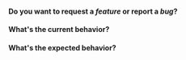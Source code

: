 
#### Do you want to request a *feature* or report a *bug*?


#### What's the current behavior?

<!-- 
For bugs, including a JSFiddle that minimally reproduces the issue can greatly speed up debugging.

https://jsfiddle.net/oqpar65u/2/
-->

#### What's the expected behavior?

<!-- 
The fastest, and most appreciated way to have your issue fixed is to create a pull request with working, tested code and we will help get it merged. Don't be scared to open a pull request that isn't completed and ask for input. We're happy to give direction!
-->
